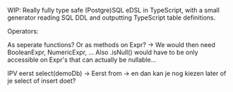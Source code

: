 WIP: Really fully type safe (Postgre)SQL eDSL in TypeScript, with a small generator reading SQL DDL and outputting TypeScript table definitions.


Operators:

As seperate functions? Or as methods on Expr? -> We would then need BooleanExpr, NumericExpr, ... 
Also .isNull() would have to be only accessible on Expr's that can actually be nullable...

IPV eerst select(demoDb) -> Eerst from -> en dan kan je nog kiezen later of je select of insert doet?
